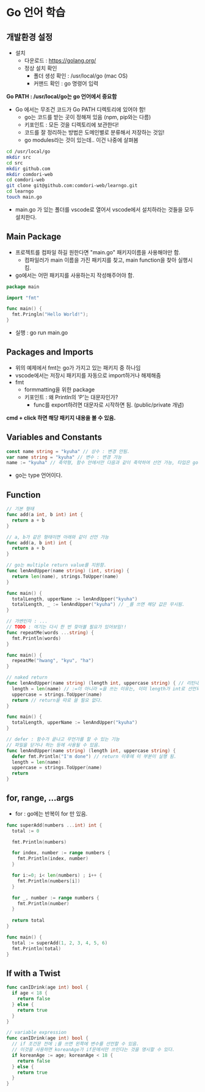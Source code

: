 # Go 언어 학습

## 개발환경 설정

- 설치
  - 다운로드 : https://golang.org/
  - 정상 설치 확인
    - 폴더 생성 확인 : /usr/local/go (mac OS) 
    - 커맨드 확인 : go 명령어 입력

**Go PATH : /usr/local/go는 go 언어에서 중요함**

- Go 에서는 무조건 코드가 Go PATH 디렉토리에 있어야 함!
  - go는 코드를 받는 곳이 정해져 있음 (npm, pip와는 다름)
  - 키포인트 : 모든 것을 디렉토리에 보관한다!
  - 코드를 잘 정리하는 방법은 도메인별로 분류해서 저장하는 것임!
  - go modules라는 것이 있는데.. 이건 나중에 살펴봄

```sh
cd /usr/local/go
mkdir src
cd src
mkdir github.com
mkdir comdori-web
cd comdori-web
git clone git@github.com:comdori-web/learngo.git
cd learngo
touch main.go
```

- main.go 가 있는 폴더를 vscode로 열어서 vscode에서 설치하라는 것들을 모두 설치한다.

## Main Package

- 프로젝트를 컴파일 하길 원한다면 "main.go" 패키지이름을 사용해야만 함.
  - 컴파일러가 main 이름을 가진 패키지를 찾고, main function을 찾아 실행시킴.
- go에서는 어떤 패키지를 사용하는지 작성해주어야 함.

```go
package main

import "fmt"

func main() {
  fmt.Pringln("Hello World!");
}
```

- 실행 : go run main.go

## Packages and Imports

- 위의 예제에서 fmt는 go가 가지고 있는 패키지 중 하나임
- vscode에서는 저장시 패키지를 자동으로 import하거나 해제해줌
- fmt
  - formmatting을 위한 package
  - 키포인트 : 왜 Println의 'P'는 대문자인가?
    - func를 export하려면 대문자로 시작하면 됨. (public/private 개념)

**cmd + click 하면 해당 패키지 내용을 볼 수 있음.**

## Variables and Constants

```go
const name string = "kyuha" // 상수 : 변경 안됨.
var name string = "kyuha" // 변수 : 변경 가능
name := "kyuha" // 축약형, 함수 안에서만 다음과 같이 축약하여 선언 가능, 타입은 go가 찾아줌.
```

- go는 type 언어이다.

## Function

```go
// 기본 형태
func add(a int, b int) int {
  return a + b
}

// a, b가 같은 형태이면 아래와 같이 선언 가능
func add(a, b int) int {
  return a + b
}

// go는 multiple return value를 지원함.
func lenAndUpper(name string) (int, string) {
  return len(name), strings.ToUpper(name)
}

func main() {
  totalLength, upperName := lenAndUpper("kyuha")
  totalLength, _ := lenAndUpper("kyuha") // _를 쓰면 해당 값은 무시됨.
}

// 가변인자 : ...
// TODO : 여기는 다시 한 번 찾아볼 필요가 있어보임!!
func repeatMe(words ...string) {
  fmt.Println(words)
}

func main() {
  repeatMe("hwang", "kyu", "ha")
}

// naked return
func lenAndUpper(name string) (length int, uppercase string) { // 리턴내용 작성
  length = len(name) // :=이 아니라 =을 쓰는 이유는, 이미 length가 int로 선언되기 때문임.
  uppercase = strings.ToUpper(name)
  return // return을 따로 쓸 필요 없다.
}

func main() {
  totalLength, upperName := lenAndUpper("kyuha")
}

// defer : 함수가 끝나고 무언가를 할 수 있는 기능
// 파일을 닫거나 하는 등에 사용될 수 있음.
func lenAndUpper(name string) (length int, uppercase string) {
  defer fmt.Println("I'm done") // return 이후에 이 부분이 실행 됨.
  length = len(name)
  uppercase = strings.ToUpper(name)
  return
}
```

## for, range, ...args

- for : go에는 반복이 for 만 있음.

```go
func superAdd(numbers ...int) int {
  total := 0

  fmt.Println(numbers)

  for index, number := range numbers {
    fmt.Println(index, number)
  }

  for i:=0; i< len(numbers) ; i++ {
    fmt.Println(numbers[i])
  }

  for _, number := range numbers {
    fmt.Println(number)
  }
  
  return total
}

func main() {
  total := superAdd(1, 2, 3, 4, 5, 6)
  fmt.Println(total)
}
```

## If with a Twist

```go
func canIDrink(age int) bool {
  if age < 18 {
    return false
  } else {
    return true
  }
}

// variable expression
func canIDrink(age int) bool {
  // if 조건문 전에 ;를 쓰면 왼쪽에 변수를 선언할 수 있음.
  // 이것을 사용하면 koreanAge가 if문에서만 쓰인다는 것을 명시할 수 있다.
  if koreanAge := age; koreanAge < 18 {
    return false
  } else {
    return true
  }
}
```